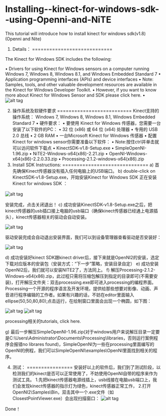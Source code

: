Installing--kinect-for-windows-sdk--using-Openni-and-NiTE 
===========================================================

 This tutorial will  introduce how to install kinect for windows sdk(v1.8) (Openni and Nite)
 
1.	Details：
============================ 

The Kinect for Windows SDK includes the following:

•	Drivers for using Kinect for Windows sensors on a computer running Windows 7, Windows 8, Windows 8.1, and Windows Embedded Standard 7
•	Application programming interfaces (APIs) and device interfaces
•	Note: Samples, tools, and other valuable development resources are available in the Kinect for Windows Developer Toolkit.
•	However, if you want to know more about Kinect for Windows Sensor and SDK please click here.
•
![alt tag](https://raw.githubusercontent.com/timlentse/-Installing--kinect-for-windows-sdk--using-Openni-and-NiTE-/master/kinect.png)

2.	操作系统及软硬件要求
==========================
Kinect支持的操作系统：
Windows 7, Windows 8, Windows 8.1, Windows Embedded Standard 7
•	硬件要求：
•	要使用 Kinect for Windows 传感器，您需要一台安装了以下软件的PC：
•	32 位 (x86) 或 64 位 (x64) 处理器
•	专用的 USB 2.0 总线
•	2 GB RAM
•	一台Microsoft Kinect for Windows 传感器
•	配置Kinect for windows sensor你需要准备以下软件：
•	Note:按住ctrl并单击就可以访问软件下载点
•	KinectSDK-v1.8-Setup.exe
•	SimpleOpenNI-1.96.zip
•	NiTE2-Windows-x64(x86)-2.21.zip
•	OpenNI-Windows-x64(x86)-2.2.0.33.zip
•	Processing-2.1.2-windows-x64(x86).zip
3.	Install SDK Instructions:
==============================
a)	首先确保Kinect传感器没有插入任何电脑上的USB端口。
b)	double-click on KinectSDK-v1.8-Setup.exe，开始安装Kinect for Windows SDK
正在安装Kinect for windows SDK ：

 ![alt tag](https://raw.githubusercontent.com/timlentse/-Installing--kinect-for-windows-sdk--using-Openni-and-NiTE-/master/screenshot1.png)　
 
安装完成，点击关闭退出！
c)	成功安装KinectSDK-v1.8-Setup.exe之后，把kinect传感器的usb插口接上电脑的usb端口（确保kinect传感器已经通上电源插头），kinect传感器相关的驱动会自动安装。

 ![alt tag](https://raw.githubusercontent.com/timlentse/-Installing--kinect-for-windows-sdk--using-Openni-and-NiTE-/master/screenshot2.png)
 
驱动安装完成会自动退出安装界面，我们可以到设备管理器查看驱动是否安装好：

![alt tag](https://raw.githubusercontent.com/timlentse/-Installing--kinect-for-windows-sdk--using-Openni-and-NiTE-/master/screenshot3.png)
 
d)	成功安装好kinect SDK跟kinect driver后，接下来就是OpenNI2的安装，选定下载对应版本的安装包（安装方式：“下一步”策略，安装目录自定）
e)	成功安装OpenNI2后，我们就可以安装NITE2了，方法同上。
f)	解压Processing-2.1.2-Windows-x64(x86).zip，此过程只需将压缩包解压到指定的目录即可(不需要安装)，打开解压文件夹：双击processing.exe即可进入processing的编程界面。
Processing一个开源的程序语言及开发环境，提供给那些想要对影像、动画、声音进行程序编辑的工作者。如果有兴趣的话，不妨在editor里面输入ellipse(50,50,80,80);点击运行，在绘制窗口里面会出现一个椭圆，如下图：

![alt tag](https://raw.githubusercontent.com/timlentse/-Installing--kinect-for-windows-sdk--using-Openni-and-NiTE-/master/screenshot4.png)
![alt tag](https://raw.githubusercontent.com/timlentse/-Installing--kinect-for-windows-sdk--using-Openni-and-NiTE-/master/screenshot5.png)

processing相关的tutorials, click here.
   
g)	最后一步解压SimpleOpenNI-1.96.zip(对于windows用户来说解压目录一定要是C:\Users\Administrator\Documents\Processing\libraries，否则运行案例程序会报错no librares found)，SimpleOpenNI为一些在processing里面编写的OpenNI的例程，我们可以SimpleOpenNI\examples\OpenNI里面找到相关的程序。

4.	测试：
================
安装好以上的软件后，我们到了测试阶段，以检测我们的kinect是否可以正常使用了，不妨使用OpenNI自带的程序来作为测试工具。
1.先把kinect传感器电源线插上，usb线接在电脑usb端口上，我们会发现kinect传感器的指示灯为绿色，kinect传感器正常工作，
2.打开OpenNI2\Samples\Bin，双击其中一个.exe文件（如ClosestPointViewer.exe）会出现扫描窗口：
![alt tag](https://raw.githubusercontent.com/timlentse/-Installing--kinect-for-windows-sdk--using-Openni-and-NiTE-/master/screenshot6.png)
 
Done！

